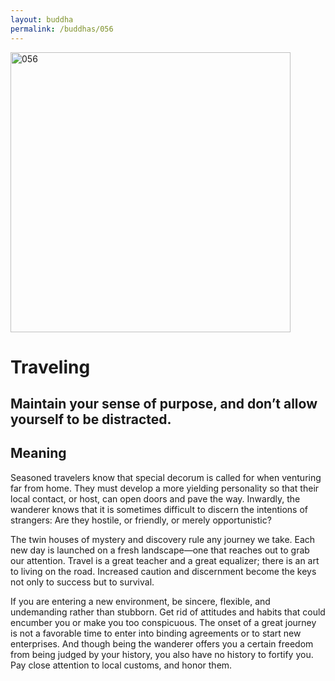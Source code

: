 ```yaml
---
layout: buddha
permalink: /buddhas/056
---
```


<div class="uk-text-center">
<img src="{{"/assets/img/buddhas/buddha-056.jpg" | relative_url}}" alt="056"  width="448" height="448"></div>

# Traveling

## Maintain your sense of purpose, and don’t allow yourself to be distracted.

## Meaning

Seasoned travelers know that special decorum is called for when venturing far from home. They must develop a more yielding personality so that their local contact, or host, can open doors and pave the way. Inwardly, the wanderer knows that it is sometimes difficult to discern the intentions of strangers: Are they hostile, or friendly, or merely opportunistic?

The twin houses of mystery and discovery rule any journey we take. Each new day is launched on a fresh landscape—one that reaches out to grab our attention. Travel is a great teacher and a great equalizer; there is an art to living on the road. Increased caution and discernment become the keys not only to success but to survival.

If you are entering a new environment, be sincere, flexible, and undemanding rather than stubborn. Get rid of attitudes and habits that could encumber you or make you too conspicuous. The onset of a great journey is not a favorable time to enter into binding agreements or to start new enterprises. And though being the wanderer offers you a certain freedom from being judged by your history, you also have no history to fortify you. Pay close attention to local customs, and honor them.
